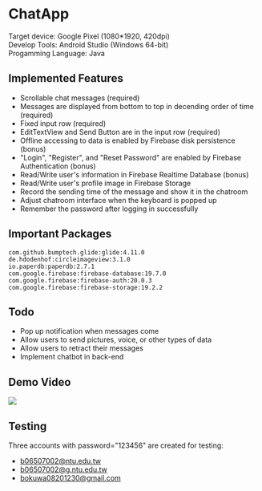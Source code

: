# ChatApp
Target device: Google Pixel (1080*1920, 420dpi)  
Develop Tools: Android Studio (Windows 64-bit)  
Progamming Language: Java
## Implemented Features
* Scrollable chat messages (required)
* Messages are displayed from bottom to top in decending order of time (required)
* Fixed input row (required)
* EditTextView and Send Button are in the input row (required)
* Offline accessing to data is enabled by Firebase disk persistence (bonus)
* "Login", "Register", and "Reset Password" are enabled by Firebase Authentication (bonus)
* Read/Write user's information in Firebase Realtime Database (bonus)
* Read/Write user's profile image in Firebase Storage
* Record the sending time of the message and show it in the chatroom
* Adjust chatroom interface when the keyboard is popped up
* Remember the password after logging in successfully
## Important Packages
````
com.github.bumptech.glide:glide:4.11.0
de.hdodenhof:circleimageview:3.1.0
io.paperdb:paperdb:2.7.1
com.google.firebase:firebase-database:19.7.0
com.google.firebase:firebase-auth:20.0.3
com.google.firebase:firebase-storage:19.2.2
````
## Todo
* Pop up notification when messages come
* Allow users to send pictures, voice, or other types of data
* Allow users to retract their messages
* Implement chatbot in back-end
## Demo Video
[![](http://img.youtube.com/vi/nzlzLE2m2nA/1.jpg)](http://www.youtube.com/watch?v=nzlzLE2m2nA "")
## Testing
Three accounts with password="123456" are created for testing:
* b06507002@ntu.edu.tw
* b06507002@g.ntu.edu.tw
* bokuwa08201230@gmail.com
